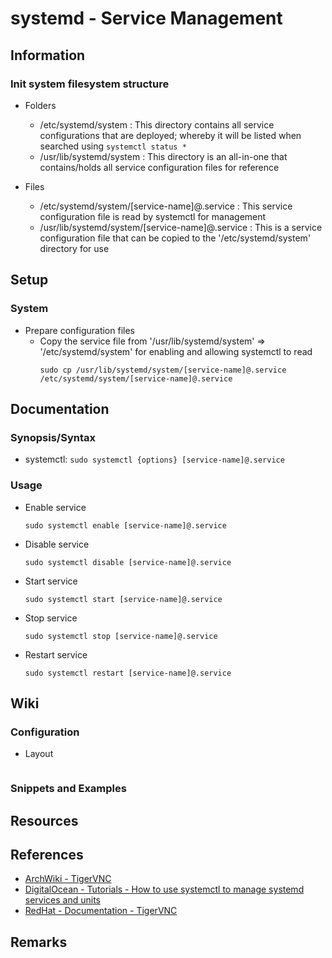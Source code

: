 # systemd - Service Management

## Information
### Init system filesystem structure
- Folders
    + /etc/systemd/system     : This directory contains all service configurations that are deployed; whereby it will be listed when searched using `systemctl status *`
    + /usr/lib/systemd/system : This directory is an all-in-one that contains/holds all service configuration files for reference

- Files
    + /etc/systemd/system/[service-name]@.service     : This service configuration file is read by systemctl for management
    + /usr/lib/systemd/system/[service-name]@.service : This is a service configuration file that can be copied to the '/etc/systemd/system' directory for use

## Setup

### System
- Prepare configuration files
    - Copy the service file from '/usr/lib/systemd/system' => '/etc/systemd/system' for enabling and allowing systemctl to read
        ```console
        sudo cp /usr/lib/systemd/system/[service-name]@.service /etc/systemd/system/[service-name]@.service 
        ```

## Documentation
### Synopsis/Syntax
- systemctl: `sudo systemctl {options} [service-name]@.service`

### Usage
- Enable service
    ```console
    sudo systemctl enable [service-name]@.service
    ```

- Disable service
    ```console
    sudo systemctl disable [service-name]@.service
    ```

- Start service
    ```console
    sudo systemctl start [service-name]@.service
    ```

- Stop service
    ```console
    sudo systemctl stop [service-name]@.service
    ```

- Restart service
    ```console
    sudo systemctl restart [service-name]@.service
    ```

## Wiki
### Configuration
- Layout
    ```
    
    ```

### Snippets and Examples

## Resources

## References
+ [ArchWiki - TigerVNC](https://wiki.archlinux.org/title/TigerVNC)
+ [DigitalOcean - Tutorials - How to use systemctl to manage systemd services and units](https://www.digitalocean.com/community/tutorials/how-to-use-systemctl-to-manage-systemd-services-and-units)
+ [RedHat - Documentation - TigerVNC](https://access.redhat.com/documentation/en-us/red_hat_enterprise_linux/7/html/system_administrators_guide/ch-tigervnc)

## Remarks
